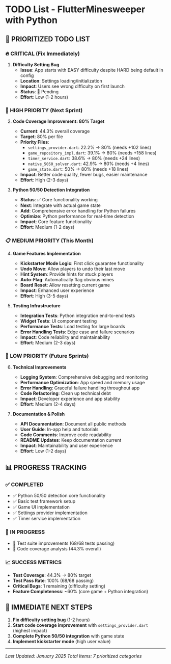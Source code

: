 # TODO List - FlutterMinesweeper with Python

## 🎯 **PRIORITIZED TODO LIST**

### **🔥 CRITICAL (Fix Immediately)**

1. **Difficulty Setting Bug** 
   - **Issue**: App starts with EASY difficulty despite HARD being default in config
   - **Location**: Settings loading/initialization
   - **Impact**: Users see wrong difficulty on first launch
   - **Status**: 🔴 Pending
   - **Effort**: Low (1-2 hours)

### **🚀 HIGH PRIORITY (Next Sprint)**

2. **Code Coverage Improvement: 80% Target**
   - **Current**: 44.3% overall coverage
   - **Target**: 80% per file
   - **Priority Files**:
     - `settings_provider.dart`: 22.2% → 80% (needs +102 lines)
     - `game_repository_impl.dart`: 39.1% → 80% (needs +158 lines)
     - `timer_service.dart`: 38.6% → 80% (needs +24 lines)
     - `native_5050_solver.dart`: 42.9% → 80% (needs +4 lines)
     - `game_state.dart`: 50% → 80% (needs +18 lines)
   - **Impact**: Better code quality, fewer bugs, easier maintenance
   - **Effort**: High (2-3 days)

3. **Python 50/50 Detection Integration**
   - **Status**: ✅ Core functionality working
   - **Next**: Integrate with actual game state
   - **Add**: Comprehensive error handling for Python failures
   - **Optimize**: Python performance for real-time detection
   - **Impact**: Core feature functionality
   - **Effort**: Medium (1-2 days)

### **📋 MEDIUM PRIORITY (This Month)**

4. **Game Features Implementation**
   - **Kickstarter Mode Logic**: First click guarantee functionality
   - **Undo Move**: Allow players to undo their last move
   - **Hint System**: Provide hints for stuck players
   - **Auto-Flag**: Automatically flag obvious mines
   - **Board Reset**: Allow resetting current game
   - **Impact**: Enhanced user experience
   - **Effort**: High (3-5 days)

5. **Testing Infrastructure**
   - **Integration Tests**: Python integration end-to-end tests
   - **Widget Tests**: UI component testing
   - **Performance Tests**: Load testing for large boards
   - **Error Handling Tests**: Edge case and failure scenarios
   - **Impact**: Code reliability and maintainability
   - **Effort**: Medium (2-3 days)

### **🔧 LOW PRIORITY (Future Sprints)**

6. **Technical Improvements**
   - **Logging System**: Comprehensive debugging and monitoring
   - **Performance Optimization**: App speed and memory usage
   - **Error Handling**: Graceful failure handling throughout app
   - **Code Refactoring**: Clean up technical debt
   - **Impact**: Developer experience and app stability
   - **Effort**: Medium (2-4 days)

7. **Documentation & Polish**
   - **API Documentation**: Document all public methods
   - **User Guide**: In-app help and tutorials
   - **Code Comments**: Improve code readability
   - **README Updates**: Keep documentation current
   - **Impact**: Maintainability and user experience
   - **Effort**: Low (1-2 days)

## 📊 **PROGRESS TRACKING**

### **✅ COMPLETED**
- ✅ Python 50/50 detection core functionality
- ✅ Basic test framework setup
- ✅ Game UI implementation
- ✅ Settings provider implementation
- ✅ Timer service implementation

### **🔄 IN PROGRESS**
- 🔄 Test suite improvements (68/68 tests passing)
- 🔄 Code coverage analysis (44.3% overall)

### **📈 SUCCESS METRICS**
- **Test Coverage**: 44.3% → 80% target
- **Test Pass Rate**: 100% (68/68 passing)
- **Critical Bugs**: 1 remaining (difficulty setting)
- **Feature Completeness**: ~60% (core game + Python integration)

## 🎯 **IMMEDIATE NEXT STEPS**

1. **Fix difficulty setting bug** (1-2 hours)
2. **Start code coverage improvement** with `settings_provider.dart` (highest impact)
3. **Complete Python 50/50 integration** with game state
4. **Implement kickstarter mode** (high user value)

---

*Last Updated: January 2025*
*Total Items: 7 prioritized categories* 